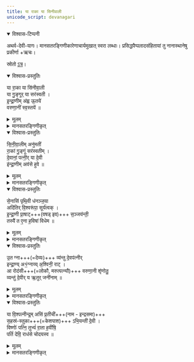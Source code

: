 ```yaml
---
title: या राका या सिनीवाली
unicode_script: devanagari
---
```

<details open><summary>विश्वास-टिप्पनी</summary>

अथर्व-देवी-यागः। मानसतरङ्गिणीकारेणाचार्यमुखात् स्वरा लब्धाः। प्रसिद्धपैप्पलादसंहितायां तु नानास्थानेषु प्रकीर्णा +ऋचः।

स्रोतो [ऽत्र](https://github.com/somasushma/tex-files/blob/master/AVdevIyAga/AV_devI_yAga.tex)।
</details>



<details open><summary>विश्वास-प्रस्तुतिः</summary>

या रा॒का या सि॑नीवा॒ली  
या गु॒ङ्गूर् या सर॑स्वती ।  
इ॒न्द्रा॒णीम् अ॑ह्व ऊ॒तये॑  
वरुणा॒नीं स्व॒स्तये॑ ॥  
</details>

<details><summary>मूलम्</summary>

या रा॒का या सि॑नीवा॒ली  
या गु॒ङ्गूर् या सर॑स्वती ।  
इ॒न्द्रा॒णीम् अ॑ह्व ऊ॒तये॑  
वरुणा॒नीं स्व॒स्तये॑ ॥  

</details>

<details><summary>मानसतरङ्गिणीकृत्</summary>

I call she who is, Sinīvālī, who is Guṅgū, who is Rākā, who is Sarasvatī, for my aid I call Indrāṇī, and Varuṇāṇī for my well-being.
</details>

<details open><summary>विश्वास-प्रस्तुतिः</summary>

सि॒नी॒वा॒लीम् अनु॑मतीं  
रा॒कां गु॒ङ्गूं सर॑स्वतीम् ।  
दे॒वानां॒ पत्नी॒र् या दे॒वी  
इ॑न्द्रा॒णीम् अव॑से हुवे ॥
</details>

<details><summary>मूलम्</summary>

सि॒नी॒वा॒लीम् अनु॑मतीं  
रा॒कां गु॒ङ्गूं सर॑स्वतीम् ।  
दे॒वानां॒ पत्नी॒र् या दे॒वी  
इ॑न्द्रा॒णीम् अव॑से हुवे ॥
</details>


<details><summary>मानसतरङ्गिणीकृत्</summary>

I invoke for protection Sinīvālī, Anumatī, Rākā, Guṅgū, and Sarasvatī, the wives of the gods, and she who is the goddess Indrāṇī.
</details>

<details open><summary>विश्वास-प्रस्तुतिः</summary>

से॒नासि॑ पृथि॒वी ध॑नञ्ज॒या  
अदि॑तिर् वि॒श्वरू॑पा॒ सूर्य॑त्वक् ।  
इ॒न्द्रा॒णी प्रा॒षाट्+++(वषड् इव)+++ स॒ञ्जय॑न्ती॒  
तस्यै॑ त ए॒ना ह॒विषा॑ विधेम ॥
</details>

<details><summary>मूलम्</summary>

से॒नासि॑ पृथि॒वी ध॑नञ्ज॒या  
अदि॑तिर् वि॒श्वरू॑पा॒ सूर्य॑त्वक् ।  
इ॒न्द्रा॒णी प्रा॒षाट् स॒ञ्जय॑न्ती॒  
तस्यै॑ त ए॒ना ह॒विषा॑ विधेम ॥
</details>

<details><summary>मानसतरङ्गिणीकृत्</summary>

You are Senā (the goddess of the divine army), the Earth, the conqueress of wealth, Aditi, multiformed, and sun-skinned. O Indrāṇī, \[for you\] the prāṣāṭ call, O all-conquering one; we pay homage to her with this offering.
</details>



<details open><summary>विश्वास-प्रस्तुतिः</summary>

उ॒त ग्ना+++(=देव्यः)+++ व्य॑न्तु दे॒वप॑त्नीर्  
इन्द्रा॒ण्य् अ१॒॑ग्नाय्य् अ॒श्विनी॒ राट् ।  
आ रोद॑सी+++(=लोकौ, मरुत्पत्न्यौ)+++ वरुणा॒नी शृ॑णोतु॒  
व्यन्तु॑ दे॒वीर् य ऋ॒तुर् जनी॑नाम् ॥ 
</details>

<details><summary>मूलम्</summary>

उ॒त ग्ना व्य॑न्तु दे॒वप॑त्नीर्  
इन्द्रा॒ण्य् अ१॒॑ग्नाय्य् अ॒श्विनी॒ राट् ।  
आ रोद॑सी वरुणा॒नी शृ॑णोतु॒  
व्यन्तु॑ दे॒वीर् य ऋ॒तुर् जनी॑नाम् ॥ 
</details>
 

<details><summary>मानसतरङ्गिणीकृत्</summary>

May the goddesses, the wives of the gods, come, Indrāṇī, Aśvinī, Agnāyi, and the Queen. May Rodasī \[wife of the Marut-s\] and Varuṇāṇī hear us, and the goddesses come to the ritual of the mothers.
</details>

<details open><summary>विश्वास-प्रस्तुतिः</summary>

या वि॒श्पत्नीन्द्र॒म् असि॑ प्र॒तीची॑+++(नाम - इन्द्रसमा)+++  
स॒हस्र॑-स्तुका+++(=केशपाश)+++  ऽभि॒यन्ती॑ दे॒वी ।  
विष्णोः॑ पत्नि॒ तुभ्यं॑ रा॒ता ह॒वींषि॒  
पतिं॑ देवि॒ राध॑से चोदयस्व ॥
</details>

<details><summary>मूलम्</summary>

या वि॒श्पत्नीन्द्र॒म् असि॑ प्र॒तीची॑  
स॒हस्र॑-स्तुका  ऽभि॒यन्ती॑ दे॒वी ।  
विष्णोः॑ पत्नि॒ तुभ्यं॑ रा॒ता ह॒वींषि॒  
पतिं॑ देवि॒ राध॑से चोदयस्व ॥
</details>


<details><summary>मानसतरङ्गिणीकृत्</summary>

The Queen of the folks, you are Indra’s equal, the goddess with a thousand tresses, coming to us. O wife of Viṣṇu, to you, these offerings \[are\] made. O goddess, urge your husband to be liberal \[towards us\].
</details>

